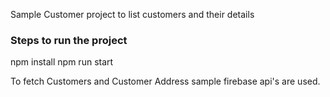Sample Customer project to list customers and their details

### Steps to run the project
npm install
npm run start


To fetch Customers and Customer Address sample firebase api's are used. 



